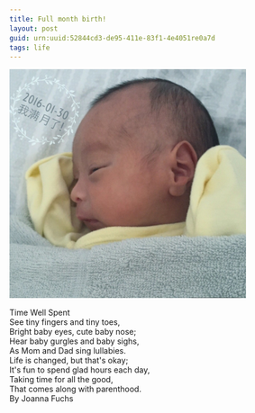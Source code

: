 ```yaml
---
title: Full month birth!
layout: post
guid: urn:uuid:52844cd3-de95-411e-83f1-4e4051re0a7d
tags: life
---
```


<img alt="" border="0" src="/media/files/2016/month.jpg" width=420px>

Time Well Spent   
See tiny fingers and tiny toes,    
Bright baby eyes, cute baby nose;    
Hear baby gurgles and baby sighs,   
As Mom and Dad sing lullabies.   
Life is changed, but that's okay;    
It's fun to spend glad hours each day,   
Taking time for all the good,   
That comes along with parenthood.   
By Joanna Fuchs   
